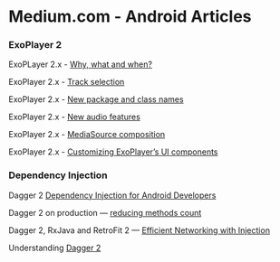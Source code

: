 # Medium.com - Android Articles

### ExoPlayer 2
ExoPLayer 2.x - [Why, what and when?](https://medium.com/google-exoplayer/exoplayer-2-x-why-what-and-when-74fd9cb139#.81q5nhfdy)

ExoPlayer 2.x - [Track selection](https://medium.com/google-exoplayer/exoplayer-2-x-track-selection-2b62ff712cc9#.4167fktck)

ExoPlayer 2.x - [New package and class names](https://medium.com/google-exoplayer/exoplayer-2-x-new-package-and-class-names-ef8e1d9ba96f#.4wh62vmbk)

ExoPlayer 2.x - [New audio features](https://medium.com/google-exoplayer/exoplayer-2-x-new-audio-features-cfb26c2883a#.uquuo5iqw)

ExoPlayer 2.x - [MediaSource composition](https://medium.com/google-exoplayer/exoplayer-2-x-mediasource-composition-6c285fcbca1f#.210ql6nne)

ExoPlayer 2.x - [Customizing ExoPlayer’s UI components](https://medium.com/google-exoplayer/customizing-exoplayers-ui-components-728cf55ee07a#.lfv4w8dww)


### Dependency Injection
Dagger 2  [Dependency Injection for Android Developers](https://medium.com/@methodsignature/dagger-2-dependency-injection-for-android-developers-51d60e7397e6#.9h2pczi4y)

Dagger 2 on production — [reducing methods count](https://medium.com/azimolabs/dagger-2-on-production-reducing-methods-count-5a13ff671e30#.6tmpjgkwk)

Dagger 2, RxJava and RetroFit 2 — [Efficient Networking with Injection](https://medium.com/@kumarashwini/dagger-2-rxjava-and-retrofit-2-efficient-networking-with-injection-dba607f76d3c#.2oefcj2t1)

Understanding [Dagger 2](https://medium.com/@Miqubel/understanding-dagger-2-367ff1bd184f#.wnc6537az)

